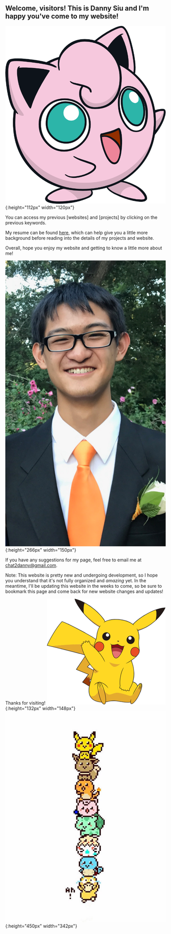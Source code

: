 ## Welcome, visitors! This is Danny Siu and I'm happy you've come to my website!

![A cute Jigglypuff](/images/jigglypuff_dream.png){:height="112px" width="120px"}

You can access my previous [websites] and [projects] by clicking on the previous keywords. 

My resume can be found [here](https://github.com/dannysiu/dannysiu.github.io/edit/master/Danny_Siu_Resume.pdf), which can help give you a little more background before reading
into the details of my projects and website. 

Overall, hope you enjoy my website and getting to know a little more about me!

![A picture of ME](/images/profile_2.png){:height="266px" width="150px"}



If you have any suggestions for my page, feel free to email me at chat2danny@gmail.com. 

Note: This website is pretty new and undergoing development, so I hope you understand that it's not fully organized and *amazing* yet. 
In the meantime, I'll be updating this website in the weeks to come, so be sure to bookmark this page and come back for new website changes and updates!

Thanks for visiting! 
![A wild and happy Pikachu](/images/pikachu_dancing.png){:height="132px" width="148px"}
![Goofy Pokemon stack](/images/goof_stacks.jpg){:height="450px" width="342px"}




